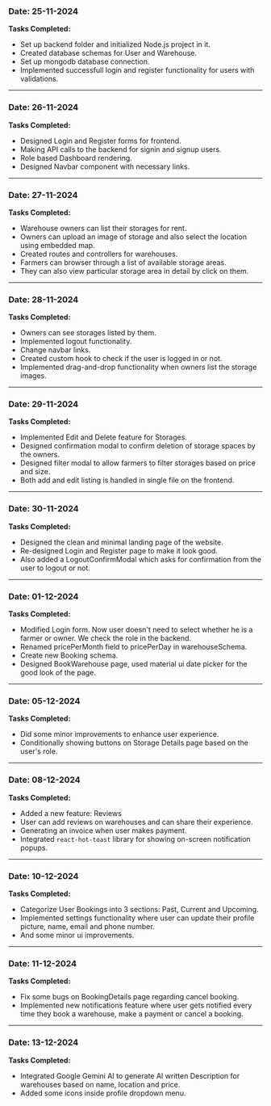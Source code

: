 ### Date: 25-11-2024

**Tasks Completed:**

- Set up backend folder and initialized Node.js project in it.
- Created database schemas for User and Warehouse.
- Set up mongodb database connection.
- Implemented successfull login and register functionality for users with validations.

---

### Date: 26-11-2024

**Tasks Completed:**

- Designed Login and Register forms for frontend.
- Making API calls to the backend for signin and signup users.
- Role based Dashboard rendering.
- Designed Navbar component with necessary links.

---

### Date: 27-11-2024

**Tasks Completed:**

- Warehouse owners can list their storages for rent.
- Owners can upload an image of storage and also select the location using embedded map.
- Created routes and controllers for warehouses.
- Farmers can browser through a list of available storage areas.
- They can also view particular storage area in detail by click on them.

---

### Date: 28-11-2024

**Tasks Completed:**

- Owners can see storages listed by them.
- Implemented logout functionality.
- Change navbar links.
- Created custom hook to check if the user is logged in or not.
- Implemented drag-and-drop functionality when owners list the storage images.

---

### Date: 29-11-2024

**Tasks Completed:**

- Implemented Edit and Delete feature for Storages.
- Designed confirmation modal to confirm deletion of storage spaces by the owners.
- Designed filter modal to allow farmers to filter storages based on price and size.
- Both add and edit listing is handled in single file on the frontend.

---

### Date: 30-11-2024

**Tasks Completed:**

- Designed the clean and minimal landing page of the website.
- Re-designed Login and Register page to make it look good.
- Also added a LogoutConfirmModal which asks for confirmation from the user to logout or not.

---

### Date: 01-12-2024

**Tasks Completed:**

- Modified Login form. Now user doesn't need to select whether he is a farmer or owner. We check the role in the backend.
- Renamed pricePerMonth field to pricePerDay in warehouseSchema.
- Create new Booking schema.
- Designed BookWarehouse page, used material ui date picker for the good look of the page.

---

### Date: 05-12-2024

**Tasks Completed:**

- Did some minor improvements to enhance user experience.
- Conditionally showing buttons on Storage Details page based on the user's role.

---

### Date: 08-12-2024

**Tasks Completed:**

- Added a new feature: Reviews
- User can add reviews on warehouses and can share their experience.
- Generating an invoice when user makes payment.
- Integrated `react-hot-toast` library for showing on-screen notification popups.

---

### Date: 10-12-2024

**Tasks Completed:**

- Categorize User Bookings into 3 sections: Past, Current and Upcoming.
- Implemented settings functionality where user can update their profile picture, name, email and phone number.
- And some minor ui improvements.

---

### Date: 11-12-2024

**Tasks Completed:**

- Fix some bugs on BookingDetails page regarding cancel booking.
- Implemented new notifications feature where user gets notified every time they book a warehouse, make a payment or cancel a booking.

---

### Date: 13-12-2024

**Tasks Completed:**

- Integrated Google Gemini AI to generate AI written Description for warehouses based on name, location and price.
- Added some icons inside profile dropdown menu.
